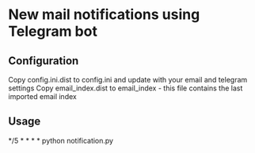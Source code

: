 # New mail notifications using Telegram bot

## Configuration
Copy config.ini.dist to config.ini and update with your email and telegram settings
Copy email_index.dist to email_index - this file contains the last imported email index

## Usage
*/5 * *  *  *  python notification.py